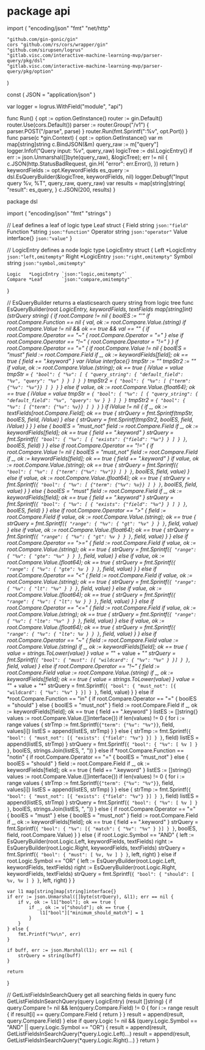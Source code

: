 # package api

import (
	"encoding/json"
	"fmt"
	"net/http"

	"github.com/gin-gonic/gin"
	cors "github.com/rs/cors/wrapper/gin"
	"github.com/sirupsen/logrus"
	"gitlab.visc.com/interactive-machine-learning-mvp/parser-query/pkg/dsl"
	"gitlab.visc.com/interactive-machine-learning-mvp/parser-query/pkg/option"
)

const (
	JSON = "application/json"
)

var logger = logrus.WithField("module", "api")

func Run() {
	opt := option.GetInstance()
	router := gin.Default()
	router.Use(cors.Default())
	parser := router.Group("/v1")
	{
		parser.POST("/parse", parse)
	}
	router.Run(fmt.Sprintf(":%v", opt.Port))
}
func parse(c *gin.Context) {
	opt := option.GetInstance()
	var m map[string]string
	c.BindJSON(&m)
	query_raw := m["query"]
	logger.Infof("Query input: %v", query_raw)
	logicTree := dsl.LogicEntry{}
	if err := json.Unmarshal([]byte(query_raw), &logicTree); err != nil {
		c.JSON(http.StatusBadRequest, gin.H{
			"error": err.Error(),
		})
		return
	}
	keywordFields := opt.KeywordFields
	es_query := dsl.EsQueryBuilder(&logicTree, keywordFields, nil)
	logger.Debugf("Input query %v, %T", query_raw, query_raw)
	var results = map[string]string{
		"result": es_query,
	}
	c.JSON(200, results)
}




package dsl

import (
	"encoding/json"
	"fmt"
	"strings"
)

// Leaf defines a leaf of logic
type Leaf struct {
	Field    string      `json:"field"`
	Function *string     `json:"function"`
	Operator string      `json:"operator"`
	Value    interface{} `json:"value"`
}

// LogicEntry defines a node logic
type LogicEntry struct {
	Left   *LogicEntry `json:"left,omitempty"`
	Right  *LogicEntry `json:"right,omitempty"`
	Symbol string      `json:"symbol,omitempty"`

	Logic   *LogicEntry `json:"logic,omitempty"`
	Compare *Leaf       `json:"compare,omitempty"`
}

// EsQueryBuilder returns a elasticsearch query string from logic tree
func EsQueryBuilder(root *LogicEntry, keywordFields, textFields map[string]int) (strQuery string) {
	if root.Compare != nil {
		boolES := "'"
		if root.Compare.Function == nil {
			val, ok := root.Compare.Value.(string)
			if root.Compare.Value != nil && ok == true && val == "" {
				if root.Compare.Operator == "~" {
					root.Compare.Operator = "="
				} else if root.Compare.Operator == "!~" {
					root.Compare.Operator = "!="
				}
			}
			if root.Compare.Operator == "=" {
				if root.Compare.Value != nil {
					boolES = "must"
					field := root.Compare.Field
					if _, ok := keywordFields[field]; ok == true {
						field += ".keyword"
					}
					var iValue interface{}
					tmpStr := ""
					tmpStr2 := ""
					if value, ok := root.Compare.Value.(string); ok == true {
						iValue = value
						tmpStr = `{
							"bool": {
								"%v": [
									{
										"query_string": {
											"default_field": "%v",
											"query": "%v"
										}
									}
								]
							}
						}`
						tmpStr2 = `{
							"bool": {
								"%v": [
									{"term": {"%v": "%v"}}
								]
							}
						}`
					} else if value, ok := root.Compare.Value.(float64); ok == true {
						iValue = value
						tmpStr = `{
							"bool": {
								"%v": [
									{
										"query_string": {
											"default_field": "%v",
											"query": %v
										}
									}
								]
							}
						}`
						tmpStr2 = `{
							"bool": {
								"%v": [
									{"term": {"%v": %v}}
								]
							}
						}`
					}
					if iValue != nil {
						if _, ok := textFields[root.Compare.Field]; ok == true {
							strQuery = fmt.Sprintf(tmpStr, boolES, field, iValue)
						} else {
							strQuery = fmt.Sprintf(tmpStr2, boolES, field, iValue)
						}
					}
				} else {
					boolES = "must_not"
					field := root.Compare.Field
					if _, ok := keywordFields[field]; ok == true {
						field += ".keyword"
					}
					strQuery = fmt.Sprintf(`{
						"bool": {
							"%v": [
								{
									"exists": {"field": "%v"}
								}
							]
						}
					}`, boolES, field)
				}
			} else if root.Compare.Operator == "!=" {
				if root.Compare.Value != nil {
					boolES = "must_not"
					field := root.Compare.Field
					if _, ok := keywordFields[field]; ok == true {
						field += ".keyword"
					}
					if value, ok := root.Compare.Value.(string); ok == true {
						strQuery = fmt.Sprintf(`{
							"bool": {
								"%v": [
									{"term": {"%v": "%v"}}
								]
							}
						}`, boolES, field, value)
					} else if value, ok := root.Compare.Value.(float64); ok == true {
						strQuery = fmt.Sprintf(`{
							"bool": {
								"%v": [
									{"term": {"%v": %v}}
								]
							}
						}`, boolES, field, value)
					}
				} else {
					boolES = "must"
					field := root.Compare.Field
					if _, ok := keywordFields[field]; ok == true {
						field += ".keyword"
					}
					strQuery = fmt.Sprintf(`{
						"bool": {
							"%v": [
								{
									"exists": {"field": "%v"}
								}
							]
						}
					}`, boolES, field)
				}
			} else if root.Compare.Operator == ">" {
				field := root.Compare.Field
				if value, ok := root.Compare.Value.(string); ok == true {
					strQuery = fmt.Sprintf(`{
						"range": {
							"%v": {
								"gt": "%v"
							}
						}
					}`, field, value)
				} else if value, ok := root.Compare.Value.(float64); ok == true {
					strQuery = fmt.Sprintf(`{
						"range": {
							"%v": {
								"gt": %v
							}
						}
					}`, field, value)
				}
			} else if root.Compare.Operator == ">=" {
				field := root.Compare.Field
				if value, ok := root.Compare.Value.(string); ok == true {
					strQuery = fmt.Sprintf(`{
						"range": {
							"%v": {
								"gte": "%v"
							}
						}
					}`, field, value)
				} else if value, ok := root.Compare.Value.(float64); ok == true {
					strQuery = fmt.Sprintf(`{
						"range": {
							"%v": {
								"gte": %v
							}
						}
					}`, field, value)
				}
			} else if root.Compare.Operator == "<" {
				field := root.Compare.Field
				if value, ok := root.Compare.Value.(string); ok == true {
					strQuery = fmt.Sprintf(`{
						"range": {
							"%v": {
								"lt": "%v"
							}
						}
					}`, field, value)
				} else if value, ok := root.Compare.Value.(float64); ok == true {
					strQuery = fmt.Sprintf(`{
						"range": {
							"%v": {
								"lt": %v
							}
						}
					}`, field, value)
				}
			} else if root.Compare.Operator == "<=" {
				field := root.Compare.Field
				if value, ok := root.Compare.Value.(string); ok == true {
					strQuery = fmt.Sprintf(`{
						"range": {
							"%v": {
								"lte": "%v"
							}
						}
					}`, field, value)
				} else if value, ok := root.Compare.Value.(float64); ok == true {
					strQuery = fmt.Sprintf(`{
						"range": {
							"%v": {
								"lte": %v
							}
						}
					}`, field, value)
				}
			} else if root.Compare.Operator == "~" {
				field := root.Compare.Field
				value := root.Compare.Value.(string)
				if _, ok := keywordFields[field]; ok == true {
					value = strings.ToLower(value)
				}
				value = "*" + value + "*"
				strQuery = fmt.Sprintf(`{
					"bool": {
						"must": [{
							"wildcard": {
								"%v": "%v"
							}
						}]
					}
				}`, field, value)
			} else if root.Compare.Operator == "!~" {
				field := root.Compare.Field
				value := root.Compare.Value.(string)
				if _, ok := keywordFields[field]; ok == true {
					value = strings.ToLower(value)
				}
				value = "*" + value + "*"
				strQuery = fmt.Sprintf(`{
					"bool": {
						"must_not": [{
							"wildcard": {
								"%v": "%v"
							}
						}]
					}
				}`, field, value)
			}
		} else if *root.Compare.Function == "in" {
			if root.Compare.Operator == "=" {
				boolES = "should"
			} else {
				boolES = "must_not"
			}
			field := root.Compare.Field
			if _, ok := keywordFields[field]; ok == true {
				field += ".keyword"
			}
			listES := []string{}
			values := root.Compare.Value.([]interface{})
			if len(values) != 0 {
				for i := range values {
					strTmp := fmt.Sprintf(`{"term": {"%v": "%v"}}`, field, values[i])
					listES = append(listES, strTmp)
				}
			} else {
				strTmp := fmt.Sprintf(`{
					"bool": {
						"must_not": [{
							"exists": {"field": "%v"}
						}]
					}
				}`, field)
				listES = append(listES, strTmp)
			}
			strQuery = fmt.Sprintf(`{
				"bool": {
					"%v": [ %v ]
				}
			}`, boolES, strings.Join(listES, ", "))
		} else if *root.Compare.Function == "notin" {
			if root.Compare.Operator == "=" {
				boolES = "must_not"
			} else {
				boolES = "should"
			}
			field := root.Compare.Field
			if _, ok := keywordFields[field]; ok == true {
				field += ".keyword"
			}
			listES := []string{}
			values := root.Compare.Value.([]interface{})
			if len(values) != 0 {
				for i := range values {
					strTmp := fmt.Sprintf(`{"term": {"%v": "%v"}}`, field, values[i])
					listES = append(listES, strTmp)
				}
			} else {
				strTmp := fmt.Sprintf(`{
					"bool": {
						"must_not": [{
							"exists": {"field": "%v"}
						}]
					}
				}`, field)
				listES = append(listES, strTmp)
			}
			strQuery = fmt.Sprintf(`{
				"bool": {
					"%v": [ %v ]
				}
			}`, boolES, strings.Join(listES, ", "))
		} else {
			if root.Compare.Operator == "=" {
				boolES = "must"
			} else {
				boolES = "must_not"
			}
			field := root.Compare.Field
			if _, ok := keywordFields[field]; ok == true {
				field += ".keyword"
			}
			strQuery = fmt.Sprintf(`{
				"bool": {
					"%v": [{
						"match": {
							"%v": "%v"
						}
					}]
				}
			}`, boolES, field, root.Compare.Value)
		}
	} else {
		if root.Logic.Symbol == "AND" {
			left := EsQueryBuilder(root.Logic.Left, keywordFields, textFields)
			right := EsQueryBuilder(root.Logic.Right, keywordFields, textFields)
			strQuery = fmt.Sprintf(`{
				"bool": {
					"must": [
						%v,
						%v
					]
				}
			}`, left, right)
		} else if root.Logic.Symbol == "OR" {
			left := EsQueryBuilder(root.Logic.Left, keywordFields, textFields)
			right := EsQueryBuilder(root.Logic.Right, keywordFields, textFields)
			strQuery = fmt.Sprintf(`{
				"bool": {
					"should": [
						%v,
						%v
					]
				}
			}`, left, right)
		}
	}

	var l1 map[string]map[string]interface{}
	if err := json.Unmarshal([]byte(strQuery), &l1); err == nil {
		if v, ok := l1["bool"]; ok == true {
			if _, ok := v["should"]; ok == true {
				l1["bool"]["minimum_should_match"] = 1
			}
		}
	} else {
		fmt.Printf("%v\n", err)
	}

	if buff, err := json.Marshal(l1); err == nil {
		strQuery = string(buff)
	}

	return
}

// GetListFieldsInSearchQuery get all searching fields in query
func GetListFieldsInSearchQuery(query LogicEntry) (result []string) {
	if query.Compare != nil && len(query.Compare.Field) != 0 {
		for i := range result {
			if result[i] == query.Compare.Field {
				return
			}
		}
		result = append(result, query.Compare.Field)
	} else if query.Logic != nil && (query.Logic.Symbol == "AND" || query.Logic.Symbol == "OR") {
		result = append(result, GetListFieldsInSearchQuery(*query.Logic.Left)...)
		result = append(result, GetListFieldsInSearchQuery(*query.Logic.Right)...)
	}
	return
}

